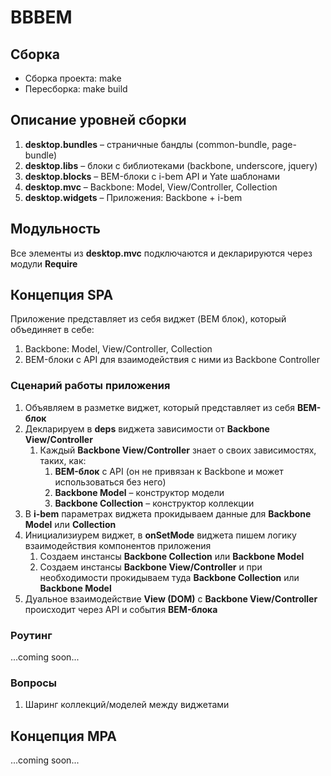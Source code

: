 # BBBEM

## Сборка
- Сборка проекта: make
- Пересборка: make build

## Описание уровней сборки
1. **desktop.bundles** – страничные бандлы (common-bundle, page-bundle)
1. **desktop.libs** – блоки с библиотеками (backbone, underscore, jquery)
1. **desktop.blocks** – BEM-блоки с i-bem API и Yate шаблонами
1. **desktop.mvc** – Backbone: Model, View/Controller, Collection
1. **desktop.widgets** – Приложения: Backbone + i-bem

## Модульность
Все элементы из **desktop.mvc** подключаются и декларируются через модули **Require**

## Концепция SPA
Приложение представляет из себя виджет (BEM блок), который объединяет в себе:

1. Backbone: Model, View/Controller, Collection
1. BEM-блоки с API для взаимодействия с ними из Backbone Controller

### Сценарий работы приложения
1. Объявляем в разметке виджет, который представляет из себя **BEM-блок**
1. Декларируем в **deps** виджета зависимости от **Backbone View/Controller**
    1. Каждый **Backbone View/Controller** знает о своих зависимостях, таких, как:
        1. **BEM-блок** c API (он не привязан к Backbone и может использоваться без него)
        1. **Backbone Model** – конструктор модели
        1. **Backbone Collection** – конструктор коллекции
1. В **i-bem** параметрах виджета прокидываем данные для **Backbone Model** или **Collection**
1. Инициализиурем виджет, в **onSetMode** виджета пишем логику взаимодействия компонентов приложения
    1. Создаем инстансы **Backbone Collection** или **Backbone Model**
    1. Создаем инстансы **Backbone View/Controller** и при необходимости прокидываем туда **Backbone Collection** или **Backbone Model**
1. Дуальное взаимодействие **View (DOM)** с **Backbone View/Controller** происходит через API и события **BEM-блока**

### Роутинг
...coming soon...

### Вопросы
1. Шаринг коллекций/моделей между виджетами

## Концепция MPA
...coming soon...
